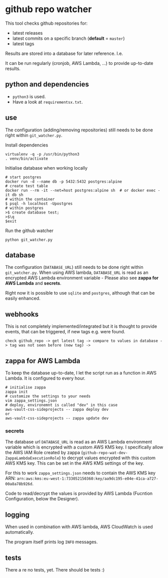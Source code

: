 # github repo watcher

This tool checks github repositories for:
* latest releases
* latest commits on a specific branch (**default** = `master`)
* latest tags

Results are stored into a database for later reference. I.e. 

It can be run regularly (cronjob, AWS Lambda, ...) to provide up-to-date results.

## python and dependencies

* `python3` is used.
* Have a look at `requirementsx.txt`.

## use

The configuration (adding/removing repositories) still needs to be done right within `git_watcher.py`.

Install dependencies
```
virtualenv -q -p /usr/bin/python3
. venv/bin/activate
```

Initialise database when working locally
```
# start postgres
docker run -d --name db -p 5432:5432 postgres:alpine
# create test table
docker run --rm -it --net=host postgres:alpine sh  # or docker exec -it db sh
# within the container
$ psql -h localhost -Upostgres
# within postgres
>$ create database test;
>$\q
$exit
```

Run the github watcher
```
python git_watcher.py
```

## database

The configuration (`DATABASE_URL`) still needs to be done right within `git_watcher.py`.
When using AWS lambda, `DATABASE_URL` is read as an encrypted AWS Lambda environment variable - Please also see **zappa for AWS Lambda** and **secrets**.

Right now it is possible to use `sqlite` and `postgres`, although that can be easily enhanced.

## webhooks

This is not completely implemented/integrated but it is thought to provide events, that can be triggered, if new tags e.g. were found.

`check github_repo -> get latest tag -> compare to values in database -> tag was not seen before (new tag) -> `

## zappa for AWS Lambda

To keep the database up-to-date, I let the script run as a function in AWS Lambda.
It is configured to every hour.

```
# initialise zappa
zappa init
# customize the settings to your needs
vim zappa_settings.json
# deploy, environemnt is called "dev" in this case
aws-vault-css-sideprojects -- zappa deploy dev
or
aws-vault-css-sideprojects -- zappa update dev
```

### secrets

The database url `DATABASE_URL` is read as an AWS Lambda environment variable which is encrypted with a custom AWS KMS key.
I specifically allow the AWS IAM Role created by zappa (`github-repo-wat-dev-ZappaLambdaExecutionRole`) to decrypt values encrypted with this custom AWS KMS key.
This can be set in the AWS KMS settings of the key.

For this to work `zappa_settings.json` needs to contain the AWS KMS key ARN: `arn:aws:kms:eu-west-1:733052150360:key/aa9dc195-e04e-41ca-a727-00a8a78b926d`.

Code to read/decrypt the values is provided by AWS Lambda (Fucntion Configuration, below the Designer).


## logging

When used in combination with AWS lambda, AWS CloudWatch is used automatically.

The program itself prints log `INFO` messages.

## tests

There a re no tests, yet. There should be tests :)
